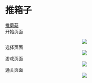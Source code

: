 推箱子
====
[推蘑菇](https://github.com/qq2433547277/Exam)  
开始页面  
<div align=center>
  <img src="https://github.com/qq2433547277/Exam/blob/master/README/QQ图片20181209130404.png"/>
</div>
选择页面  
<div align=center>
  <img src="https://github.com/qq2433547277/Exam/blob/master/README/QQ图片20181209130413.png"/>
</div>
游戏页面  
<div align=center>
  <img src="https://github.com/qq2433547277/Exam/blob/master/README/QQ图片20181209130419.jpg"/>
</div>
通关页面  
<div align=center>
  <img src="https://github.com/qq2433547277/Exam/blob/master/README/QQ图片20181209130423.png"/>
</div>
